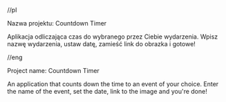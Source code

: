 //pl

Nazwa projektu: Countdown Timer

Aplikacja odliczająca czas do wybranego przez Ciebie wydarzenia. Wpisz nazwę wydarzenia, ustaw datę, zamieść link do obrazka i gotowe!

//eng

Project name: Countdown Timer

An application that counts down the time to an event of your choice. Enter the name of the event, set the date, link to the image and you're done!
